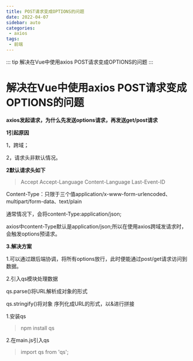 ```yaml
---
title: POST请求变成OPTIONS的问题
date: 2022-04-07
sidebar: auto
categories: 
 - axios
tags:
 - 前端
---
```


::: tip
解决在Vue中使用axios POST请求变成OPTIONS的问题
:::
<!-- more -->

# 解决在Vue中使用axios POST请求变成OPTIONS的问题

**axios发起请求，为什么先发送options请求，再发送get/post请求**

**1引起原因**

1，跨域；

2，请求头非默认情况。

**2默认请求头如下**

> Accept
> Accept-Language
> Content-Language
> Last-Event-ID

Content-Type：只限于三个值application/x-www-form-urlencoded、multipart/form-data、text/plain

通常情况下，会将content-Type:application/json;

axios中content-Type默认是application/json;所以在使用axios跨域发请求时，会触发options预请求。

**3.解决方案**

1.可以通过跟后端协调，将所有options放行，此时便能通过post/get请求访问到数据。

2.引入qs模块处理数据

qs.parse()将URL解析成对象的形式

qs.stringify()将对象 序列化成URL的形式，以&进行拼接

1.安装qs

> npm install qs

2.在main.js引入qs

> import qs from 'qs';

